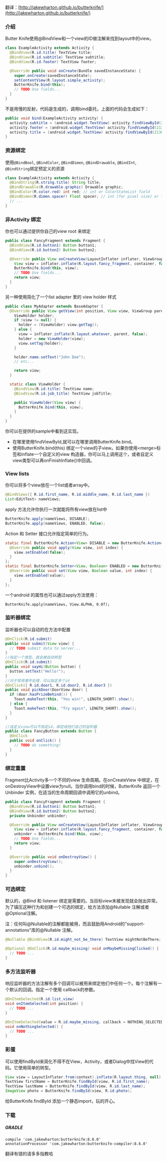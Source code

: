 翻译：[http://jakewharton.github.io/butterknife/](http://jakewharton.github.io/butterknife/)
### 介绍

Butter Knife使用@BindView和一个view的ID做注解来找到layout中的view。

```java
class ExampleActivity extends Activity {
  @BindView(R.id.title) TextView title;
  @BindView(R.id.subtitle) TextView subtitle;
  @BindView(R.id.footer) TextView footer;

  @Override public void onCreate(Bundle savedInstanceState) {
    super.onCreate(savedInstanceState);
    setContentView(R.layout.simple_activity);
    ButterKnife.bind(this);
    // TODO Use fields...
  }
}
```

不是用慢的反射，代码是生成的，调用bind委托，上面的代码会生成如下：

``` java
public void bind(ExampleActivity activity) {
  activity.subtitle = (android.widget.TextView) activity.findViewById(2130968578);
  activity.footer = (android.widget.TextView) activity.findViewById(2130968579);
  activity.title = (android.widget.TextView) activity.findViewById(2130968577);
}
```

### 资源绑定

使用`@BindBool`, `@BindColor`, `@BindDimen`, `@BindDrawable`, `@BindInt`, `@BindString`绑定预定义的资源

```java
class ExampleActivity extends Activity {
  @BindString(R.string.title) String title;
  @BindDrawable(R.drawable.graphic) Drawable graphic;
  @BindColor(R.color.red) int red; // int or ColorStateList field
  @BindDimen(R.dimen.spacer) Float spacer; // int (for pixel size) or float (for exact value) field
  // ...
}
```



### 非Activity 绑定

你也可以通过提供你自己的view root 来绑定

```java
public class FancyFragment extends Fragment {
  @BindView(R.id.button1) Button button1;
  @BindView(R.id.button2) Button button2;

  @Override public View onCreateView(LayoutInflater inflater, ViewGroup container, Bundle savedInstanceState) {
    View view = inflater.inflate(R.layout.fancy_fragment, container, false);
    ButterKnife.bind(this, view);
    // TODO Use fields...
    return view;
  }
}
```

另一种使用简化了一个list adapter 里的 view holder 样式

```java
public class MyAdapter extends BaseAdapter {
  @Override public View getView(int position, View view, ViewGroup parent) {
    ViewHolder holder;
    if (view != null) {
      holder = (ViewHolder) view.getTag();
    } else {
      view = inflater.inflate(R.layout.whatever, parent, false);
      holder = new ViewHolder(view);
      view.setTag(holder);
    }

    holder.name.setText("John Doe");
    // etc...

    return view;
  }

  static class ViewHolder {
    @BindView(R.id.title) TextView name;
    @BindView(R.id.job_title) TextView jobTitle;

    public ViewHolder(View view) {
      ButterKnife.bind(this, view);
    }
  }
}
```

你可以在提供的sample中看到这实现。

- 在哪里使用findViewById,就可以在哪里调用ButterKnife.bind。
- 使用ButterKnife.bind(this) 绑定一个view的子view。如果你使用\<merge>标签和inflate一个自定义的view 构造器，你可以马上调用这个，或者自定义view类型可以再onFinishInflate()中回调。

### View lists

你可以将多个view放在一个list或者array中。

```java
@BindViews({ R.id.first_name, R.id.middle_name, R.id.last_name })
List<EditText> nameViews;
```
apply 方法允许你执行一次就能将所有view放在list中

```java
ButterKnife.apply(nameViews, DISABLE);
ButterKnife.apply(nameViews, ENABLED, false);
```

Action 和 Setter 接口允许指定简单的行为。

```java
static final ButterKnife.Action<View> DISABLE = new ButterKnife.Action<View>() {
  @Override public void apply(View view, int index) {
    view.setEnabled(false);
  }
};
static final ButterKnife.Setter<View, Boolean> ENABLED = new ButterKnife.Setter<View, Boolean>() {
  @Override public void set(View view, Boolean value, int index) {
    view.setEnabled(value);
  }
};
```

一个android 的属性也可以通过apply方法使用：

`ButterKnife.apply(nameViews, View.ALPHA, 0.0f);`

### 监听器绑定

监听器也可以自动的在方法中配置

```java
@OnClick(R.id.submit)
public void submit(View view) {
  // TODO submit data to server...
}
//指定一个类型，就会被自动转型
@OnClick(R.id.submit)
public void sayHi(Button button) {
  button.setText("Hello!");
}
//对于常用事件处理，可以指定多个id
@OnClick({ R.id.door1, R.id.door2, R.id.door3 })
public void pickDoor(DoorView door) {
  if (door.hasPrizeBehind()) {
    Toast.makeText(this, "You win!", LENGTH_SHORT).show();
  } else {
    Toast.makeText(this, "Try again", LENGTH_SHORT).show();
  }
}

//自定义view可以不指定id，绑定成他们自己的监听器
public class FancyButton extends Button {
  @OnClick
  public void onClick() {
    // TODO do something!
  }
}

```

### 绑定重置

Fragment比Activity多一个不同的view 生命周期。在onCreateView 中绑定，在onDestroyView中设置view为null。当你调用bind的时候，ButterKnife 返回一个 Unbinder 实例，在适当的生命周期回调中调用它的unbind。

```java
public class FancyFragment extends Fragment {
  @BindView(R.id.button1) Button button1;
  @BindView(R.id.button2) Button button2;
  private Unbinder unbinder;

  @Override public View onCreateView(LayoutInflater inflater, ViewGroup container, Bundle savedInstanceState) {
    View view = inflater.inflate(R.layout.fancy_fragment, container, false);
    unbinder = ButterKnife.bind(this, view);
    // TODO Use fields...
    return view;
  }

  @Override public void onDestroyView() {
    super.onDestroyView();
    unbinder.unbind();
  }
}
```

### 可选绑定

默认的，@Bind 和 listener 绑定是需要的。当目标view未被发现就会抛出异常。为了镇压这种行为和创建一个可选的绑定，给方法添加@Nullable 注解或者@Optional注解。

注：任何叫@Nullable的注解都能被用，而且鼓励用Android的"support-annotations"库的@Nullable 注解。

```java
@Nullable @BindView(R.id.might_not_be_there) TextView mightNotBeThere;

@Optional @OnClick(R.id.maybe_missing) void onMaybeMissingClicked() {
  // TODO ...
}
```

### 多方法监听器

响应监听器的方法注解有多个回调可以被用来绑定他们中任何一个。每个注解有一个默认的回调。指定一个使用 callback的参数。

```java
@OnItemSelected(R.id.list_view)
void onItemSelected(int position) {
  // TODO ...
}

@OnItemSelected(value = R.id.maybe_missing, callback = NOTHING_SELECTED)
void onNothingSelected() {
  // TODO ...
}
```

### 彩蛋

可以使用findById来简化不得不在View，Activity，或者Dialog中找View的代码。它使用简单的转型。

```java
View view = LayoutInflater.from(context).inflate(R.layout.thing, null);
TextView firstName = ButterKnife.findById(view, R.id.first_name);
TextView lastName = ButterKnife.findById(view, R.id.last_name);
ImageView photo = ButterKnife.findById(view, R.id.photo);
```

给ButterKnife.findById 添加一个静态import，玩的开心。

### 下载

##### GRADLE

```
compile 'com.jakewharton:butterknife:8.6.0'
annotationProcessor 'com.jakewharton:butterknife-compiler:8.6.0'
```
翻译有错的请多多指教哈
